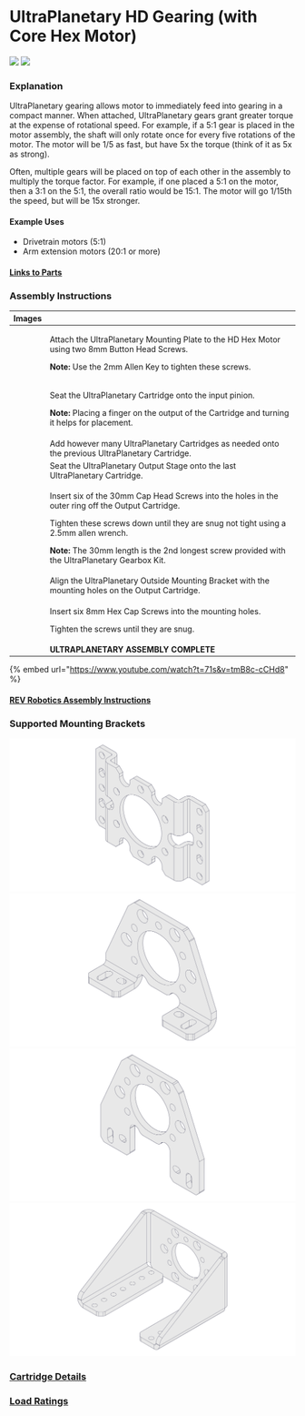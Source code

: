 # UltraPlanetary HD Gearing (with Core Hex Motor)

![](../../.gitbook/assets/UltraPlanetary\_Cartridge\_Laying\_Down\_\_17448.png) ![](../../.gitbook/assets/assets-manuals-and-specifications--MCyu6E5roUn\_JiVb55w--MCyuVOUYo\_SPkrPNDrW-1.png)

### Explanation

UltraPlanetary gearing allows motor to immediately feed into gearing in a compact manner. When attached, UltraPlanetary gears grant greater torque at the expense of rotational speed. For example, if a 5:1 gear is placed in the motor assembly, the shaft will only rotate once for every five rotations of the motor. The motor will be 1/5 as fast, but have 5x the torque (think of it as 5x as strong).

Often, multiple gears will be placed on top of each other in the assembly to multiply the torque factor. For example, if one placed a 5:1 on the motor, then a 3:1 on the 5:1, the overall ratio would be 15:1. The motor will go 1/15th the speed, but will be 15x stronger.

#### Example Uses

* Drivetrain motors (5:1)
* Arm extension motors (20:1 or more)

#### [Links to Parts](https://docs.revrobotics.com/ultraplanetary/)

### Assembly Instructions

<table><thead><tr><th data-type="files">Images</th><th></th></tr></thead><tbody><tr><td></td><td><p>Attach the UltraPlanetary Mounting Plate to the HD Hex Motor using two 8mm Button Head Screws.<br></p><p><strong>Note:</strong> Use the 2mm Allen Key to tighten these screws.</p></td></tr><tr><td></td><td><p>Seat the UltraPlanetary Cartridge onto the input pinion.<br></p><p><strong>Note:</strong> Placing a finger on the output of the Cartridge and turning it helps for placement.</p></td></tr><tr><td></td><td>Add however many UltraPlanetary Cartridges as needed onto the previous UltraPlanetary Cartridge.</td></tr><tr><td></td><td>Seat the UltraPlanetary Output Stage onto the last UltraPlanetary Cartridge.</td></tr><tr><td></td><td><p>Insert six of the 30mm Cap Head Screws into the holes in the outer ring off the Output Cartridge.</p><p>Tighten these screws down until they are snug not tight using a 2.5mm allen wrench.<br></p><p><strong>Note:</strong> The 30mm length is the 2nd longest screw provided with the UltraPlanetary Gearbox Kit.</p></td></tr><tr><td></td><td>Align the UltraPlanetary Outside Mounting Bracket with the mounting holes on the Output Cartridge.</td></tr><tr><td></td><td><p>Insert six 8mm Hex Cap Screws into the mounting holes.</p><p>Tighten the screws until they are snug.</p></td></tr><tr><td></td><td><strong>ULTRAPLANETARY ASSEMBLY COMPLETE</strong></td></tr></tbody></table>

{% embed url="https://www.youtube.com/watch?t=71s&v=tmB8c-cCHd8" %}

#### [REV Robotics Assembly Instructions](https://docs.revrobotics.com/duo-build/channel-drivetrain-build-guide/ultraplanetary-gearbox-assembly)

### Supported Mounting Brackets

![](../../.gitbook/assets/REV-41-1621.svg) ![](../../.gitbook/assets/REV-41-1623.svg) ![](../../.gitbook/assets/REV-41-1624.svg) ![](../../.gitbook/assets/REV-41-1625.svg)

### [Cartridge Details](https://docs.revrobotics.com/ultraplanetary/ultraplanetary-gearbox/cartridge-details)

### [Load Ratings](https://docs.revrobotics.com/ultraplanetary/ultraplanetary-gearbox/load-ratings)
